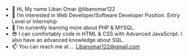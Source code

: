- 👋 Hi, My name Liban Omar @libanomar122
- 👀 I’m interested in Web Developer/Software Developer Position. Entry Level or Internship
- 🌱 I’m currently learning more about PHP & MYSQL.
- 😎 I can comfortably code in HTML & CSS with Advanced JavaScript. I also have an advanced knowledge about SQL.
- 📫 You can reach me at ... Libanomar122@gmail.com

